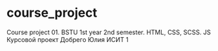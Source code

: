 # course_project
Course project 01. BSTU 1st year 2nd semester. HTML, CSS, SCSS. JS
Курсовой проект
Добрего Юлия
ИСИТ 1
